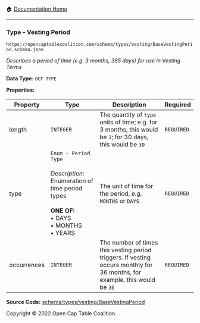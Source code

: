 :house: [Documentation Home](/README.md)

---

### Type - Vesting Period

`https://opencaptablecoalition.com/schema/types/vesting/BaseVestingPeriod.schema.json`

_Describes a period of time (e.g. 3 months, 365 days) for use in Vesting Terms_

**Data Type:** `OCF TYPE`

**Properties:**

| Property    | Type                                                                                                                                                     | Description                                                                                                                | Required   |
| ----------- | -------------------------------------------------------------------------------------------------------------------------------------------------------- | -------------------------------------------------------------------------------------------------------------------------- | ---------- |
| length      | `INTEGER`                                                                                                                                                | The quantity of `type` units of time; e.g. for 3 months, this would be `3`; for 30 days, this would be `30`                | `REQUIRED` |
| type        | `Enum - Period Type`</br></br>_Description:_ Enumeration of time period types</br></br>**ONE OF:** </br>&bull; DAYS </br>&bull; MONTHS </br>&bull; YEARS | The unit of time for the period, e.g. `MONTHS` or `DAYS`                                                                   | `REQUIRED` |
| occurrences | `INTEGER`                                                                                                                                                | The number of times this vesting period triggers. If vesting occurs monthly for 36 months, for example, this would be `36` | `REQUIRED` |

**Source Code:** [schema/types/vesting/BaseVestingPeriod](/schema/types/vesting/BaseVestingPeriod.schema.json)

Copyright © 2022 Open Cap Table Coalition.
